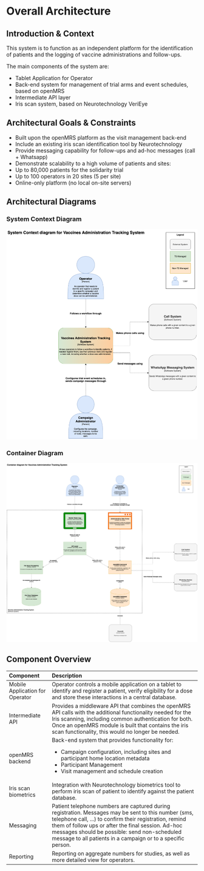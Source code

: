 # Overall Architecture

## Introduction & Context

This system is to function as an independent platform for the identification of patients and the logging of vaccine administrations and follow-ups.

The main components of the system are:

* Tablet Application for Operator
* Back-end system for management of trial arms and event schedules, based on openMRS
* Intermediate API layer
* Iris scan system, based on Neurotechnology VeriEye

## Architectural Goals & Constraints

* Built upon the openMRS platform as the visit management back-end
* Include an existing iris scan identification tool by Neurotechnology
* Provide messaging capability for follow-ups and ad-hoc messages (call + Whatsapp)
* Demonstrate scalability to a high volume of patients and sites:
* Up to 80,000 patients for the solidarity trial
* Up to 100 operators in 20 sites (5 per site)
* Online-only platform (no local on-site servers)

## Architectural Diagrams

### System Context Diagram

![System Context Diagram](../images/diagrams/context.png)

### Container Diagram

![Container Diagram](../images/diagrams/container.png)

## Component Overview

| Component  | Description                            |
|:-----------|:----------------------------------------------------|
| Mobile Application for Operator   | Operator controls a mobile application on a tablet to identify and register a patient, verify eligibility for a dose and store these interactions in a central database.  |
| Intermediate API   | Provides a middleware API that combines the openMRS API calls with the additional functionality needed for the Iris scanning, including common authentication for both. Once an openMRS module is built that contains the iris scan functionality, this would no longer be needed.  |
| openMRS backend  | Back-end system that provides functionality for: <ul><li>Campaign configuration, including sites and participant home location metadata</li><li>Participant Management</li><li>Visit management and schedule creation</li></ul>|
| Iris scan biometrics   | Integration with Neurotechnology biometrics tool to perform iris scan of patient to identify against the patient database.  |
| Messaging   | Patient telephone numbers are captured during registration. Messages may be sent to this number (sms, telephone call, ...) to confirm their registration, remind them of follow ups or after the final session. Ad-hoc messages should be possible: send non-scheduled message to all patients in a campaign or to a specific person.  |
| Reporting   | Reporting on aggregate numbers for studies, as well as more detailed view for operators.  |
